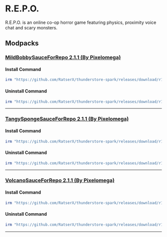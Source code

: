 # R.E.P.O.

R.E.P.O. is an online co-op horror game featuring physics, proximity voice chat and scary monsters.

## Modpacks

### [MildBobbySauceForRepo 2.1.1 (By Pixelomega)](https://thunderstore.io/c/repo/p/Pixelomega/MildBobbySauceForRepo/)

#### Install Command

````ps1
irm "https://github.com/RatserX/thunderstore-spark/releases/download/r14948193427/REPO-Pixelomega-MildBobbySauceForRepo-Install.ps1" | iex
```` 

#### Uninstall Command

````ps1
irm "https://github.com/RatserX/thunderstore-spark/releases/download/r14948193427/REPO-Pixelomega-MildBobbySauceForRepo-Uninstall.ps1" | iex
```` 

---

### [TangySpongeSauceForRepo 2.1.1 (By Pixelomega)](https://thunderstore.io/c/repo/p/Pixelomega/TangySpongeSauceForRepo/)

#### Install Command

````ps1
irm "https://github.com/RatserX/thunderstore-spark/releases/download/r14948193427/REPO-Pixelomega-TangySpongeSauceForRepo-Install.ps1" | iex
```` 

#### Uninstall Command

````ps1
irm "https://github.com/RatserX/thunderstore-spark/releases/download/r14948193427/REPO-Pixelomega-TangySpongeSauceForRepo-Uninstall.ps1" | iex
```` 

---

### [VolcanoSauceForRepo 2.1.1 (By Pixelomega)](https://thunderstore.io/c/repo/p/Pixelomega/VolcanoSauceForRepo/)

#### Install Command

````ps1
irm "https://github.com/RatserX/thunderstore-spark/releases/download/r14948193427/REPO-Pixelomega-VolcanoSauceForRepo-Install.ps1" | iex
```` 

#### Uninstall Command

````ps1
irm "https://github.com/RatserX/thunderstore-spark/releases/download/r14948193427/REPO-Pixelomega-VolcanoSauceForRepo-Uninstall.ps1" | iex
```` 

---


